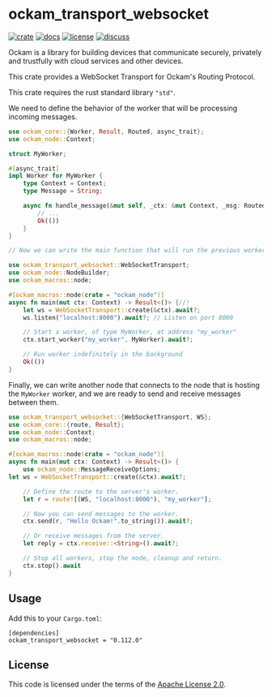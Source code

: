 # ockam_transport_websocket

[![crate][crate-image]][crate-link]
[![docs][docs-image]][docs-link]
[![license][license-image]][license-link]
[![discuss][discuss-image]][discuss-link]

Ockam is a library for building devices that communicate securely, privately
and trustfully with cloud services and other devices.

This crate provides a WebSocket Transport for Ockam's Routing Protocol.

This crate requires the rust standard library `"std"`.

We need to define the behavior of the worker that will be processing incoming messages.

```rust
use ockam_core::{Worker, Result, Routed, async_trait};
use ockam_node::Context;

struct MyWorker;

#[async_trait]
impl Worker for MyWorker {
    type Context = Context;
    type Message = String;

    async fn handle_message(&mut self, _ctx: &mut Context, _msg: Routed<String>) -> Result<()> {
        // ...
        Ok(())
    }
}

// Now we can write the main function that will run the previous worker. In this case, our worker will be listening for new connections on port 8000 until the process is manually killed.

use ockam_transport_websocket::WebSocketTransport;
use ockam_node::NodeBuilder;
use ockam_macros::node;

#[ockam_macros::node(crate = "ockam_node")]
async fn main(mut ctx: Context) -> Result<()> {//!
    let ws = WebSocketTransport::create(&ctx).await?;
    ws.listen("localhost:8000").await?; // Listen on port 8000

    // Start a worker, of type MyWorker, at address "my_worker"
    ctx.start_worker("my_worker", MyWorker).await?;

    // Run worker indefinitely in the background
    Ok(())
}
```

Finally, we can write another node that connects to the node that is hosting the `MyWorker` worker, and we are ready to send and receive messages between them.

```rust
use ockam_transport_websocket::{WebSocketTransport, WS};
use ockam_core::{route, Result};
use ockam_node::Context;
use ockam_macros::node;

#[ockam_macros::node(crate = "ockam_node")]
async fn main(mut ctx: Context) -> Result<()> {
    use ockam_node::MessageReceiveOptions;
let ws = WebSocketTransport::create(&ctx).await?;

    // Define the route to the server's worker.
    let r = route![(WS, "localhost:8000"), "my_worker"];

    // Now you can send messages to the worker.
    ctx.send(r, "Hello Ockam!".to_string()).await?;

    // Or receive messages from the server.
    let reply = ctx.receive::<String>().await?;

    // Stop all workers, stop the node, cleanup and return.
    ctx.stop().await
}
```


## Usage

Add this to your `Cargo.toml`:

```
[dependencies]
ockam_transport_websocket = "0.112.0"
```

## License

This code is licensed under the terms of the [Apache License 2.0][license-link].

[main-ockam-crate-link]: https://crates.io/crates/ockam

[crate-image]: https://img.shields.io/crates/v/ockam_transport_websocket.svg
[crate-link]: https://crates.io/crates/ockam_transport_websocket

[docs-image]: https://docs.rs/ockam_transport_websocket/badge.svg
[docs-link]: https://docs.rs/ockam_transport_websocket

[license-image]: https://img.shields.io/badge/License-Apache%202.0-green.svg
[license-link]: https://github.com/build-trust/ockam/blob/HEAD/LICENSE

[discuss-image]: https://img.shields.io/badge/Discuss-Github%20Discussions-ff70b4.svg
[discuss-link]: https://github.com/build-trust/ockam/discussions
